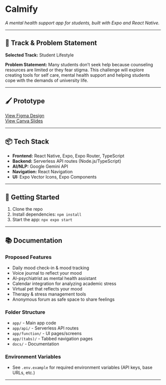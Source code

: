 
# Calmify

_A mental health support app for students, built with Expo and React Native._

---

## 🚩 Track & Problem Statement

**Selected Track:** Student Lifestyle

**Problem Statement:**
Many students don’t seek help because counseling resources are limited or they fear stigma. This challenge will explore creating tools for self care, mental health support and helping students cope with the demands of university life.

---

## 🖌️ Prototype

[View Figma Design](https://www.figma.com/design/9nd7bfsIp6VkfCOYjVLNzK/Clamify?node-id=0-1&t=MzSPr8CY2Dvk9XYr-1)  
[View Canva Slides](https://www.canva.com/design/DAGyLRiVGzk/wSW2QjKTLuCOlYx-UObg1w/edit?utm_content=DAGyLRiVGzk&utm_campaign=designshare&utm_medium=link2&utm_source=sharebutton)

---

## 📦 Tech Stack

- **Frontend:** React Native, Expo, Expo Router, TypeScript
- **Backend:** Serverless API routes (Node.js/TypeScript)
- **AI/NLP:** Google Gemini API
- **Navigation:** React Navigation
- **UI:** Expo Vector Icons, Expo Components

---

## 🚀 Getting Started

1. Clone the repo
2. Install dependencies: `npm install`
3. Start the app: `npx expo start`

---

## 📚 Documentation

### Proposed Features
- Daily mood check-in & mood tracking
- Voice journal to reflect your mood
- AI-psychiatrist as mental health assistant
- Calendar integration for analyzing academic stress
- Virtual pet that reflects your mood
- Therapy & stress management tools
- Anonymous forum as safe space to share feelings

### Folder Structure
- `app/` - Main app code
- `app/api/` - Serverless API routes
- `app/function/` - UI pages/screens
- `app/(tabs)/` - Tabbed navigation pages
- `docs/` - Documentation

### Environment Variables
- See `.env.example` for required environment variables (API keys, base URLs, etc.)

---
